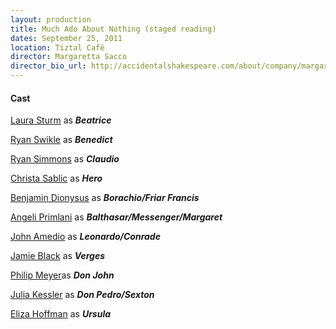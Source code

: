 ```yaml
---
layout: production
title: Much Ado About Nothing (staged reading)
dates: September 25, 2011
location: Tiztal Café
director: Margaretta Sacco
director_bio_url: http://accidentalshakespeare.com/about/company/margaretta_sacco
---
```


#### Cast
[Laura Sturm](http://accidentalshakespeare.com/about/company/laura_sturm) as **_Beatrice_**

[Ryan Swikle](http://accidentalshakespeare.com/about/company/ryan_swinkle) as **_Benedict_**

[Ryan Simmons](http://accidentalshakespeare.com/about/company/ryan_simmons) as **_Claudio_**

[Christa Sablic](http://accidentalshakespeare.com/about/company/christa_sablic) as **_Hero_**

[Benjamin Dionysus](http://accidentalshakespeare.com/about/company/benjamin_dionysus) as **_Borachio/Friar Francis_**

[Angeli Primlani](http://accidentalshakespeare.com/about/company/angeli_primlani) as **_Balthasar/Messenger/Margaret_**

[John Amedio](http://accidentalshakespeare.com/about/company/john_amedio) as **_Leonardo/Conrade_**

[Jamie Black](http://accidentalshakespeare.com/about/company/jamie_black) as **_Verges_**

[Philip Meyer](http://accidentalshakespeare.com/about/company/philip_meyer)as **_Don John_**

[Julia Kessler](http://accidentalshakespeare.com/about/company/julia_kessler) as **_Don Pedro/Sexton_**

[Eliza Hoffman](http://accidentalshakespeare.com/about/company/eliza_hoffman) as **_Ursula_**



